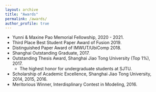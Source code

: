 ```yaml
---
layout: archive
title: "Awards"
permalink: /awards/
author_profile: true
---
```


* Yunni & Maxine Pao Memorial Fellowship, 2020 - 2021.
* Third Place Best Student Paper Award of Fusion 2019.
* Distinguished Paper Award of IMWUT/UbiComp 2018.
* Shanghai Outstanding Graduate, 2017.
* Outstanding Thesis Award, Shanghai Jiao Tong University (Top 1%), 2017.
   * The highest honor for undergraduate students at SJTU.
* Scholarship of Academic Excellence, Shanghai Jiao Tong University, 2014, 2015, 2016.
* Meritorious Winner, Interdisplinary Contest in Modeling, 2016.

